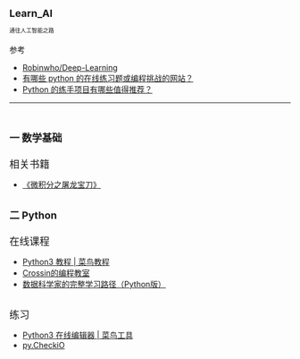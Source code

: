 <div style=""><div style=""><div style="font-size: 14px;"><font size="4"><b>Learn_AI</b></font></div><div style="font-size: 14px;"><font size="1"><br></font></div><div style="font-size: 14px;"><font size="1">通往人工智能之路</font></div><div style="font-size: 14px;"><span style="font-size: 14px;"><br></span></div><div style="font-size: 14px;"><span style="font-size: 14px;">参考</span></div><div style="font-size: 14px;"><ul><li><a href="https://github.com/Robinwho/Deep-Learning" se_prerender_url="complete" style="font-size: 14px;">Robinwho/Deep-Learning</a></li><li><a href="https://www.zhihu.com/question/265662120" se_prerender_url="complete" style="font-size: 14px;">有哪些 python 的在线练习题或编程挑战的网站？</a><span style="font-size: 14px;">&nbsp;&nbsp;</span></li><li><a href="https://www.zhihu.com/question/29372574" se_prerender_url="complete" style="font-size: 14px;">Python 的练手项目有哪些值得推荐？</a><span style="font-size: 14px;">&nbsp;&nbsp;</span></li></ul></div><div style="font-size: 14px;"><hr id="null"><br></div><div style="font-size: 14px;"><span style="font-size: 14px;"><br></span></div><div style="font-size: 14px;"><font size="4"><b>一 数学基础</b></font></div><div style="font-size: 14px;"><span style="font-size: large;"><br></span></div><div style=""><font size="4">相关书籍</font></div><div style=""><ul><li><a href="http://item.jd.com/10018825.html" style="" se_prerender_url="complete">《微积分之屠龙宝刀》</a></li></ul></div><div style="font-size: 14px;"><span style="font-size: 14px;"><br></span></div><div style="font-size: 14px;"><font size="4"><b>二 Python</b></font></div><div style="font-size: 14px;"><font size="4"><br></font></div><div style="font-size: 14px;"><font size="4">在线课程</font></div><div style=""><ul style="font-size: 14px;"><li><a href="http://www.runoob.com/python3/python3-tutorial.html" se_prerender_url="complete">Python3 教程 | 菜鸟教程</a></li><li><a href="http://res.crossincode.com/wechat/index.html" se_prerender_url="complete">Crossin的编程教室</a></li><li><a href="https://zhuanlan.zhihu.com/p/23229114" style="font-size: 14px;" se_prerender_url="complete">数据科学家的完整学习路径（Python版）</a></li></ul><div style="font-size: 14px;"><br></div><div style=""><font size="4">练习</font></div><div style="font-size: 14px;"><ul><li><a href="https://c.runoob.com/compile/9" se_prerender_url="complete">Python3 在线编辑器 | 菜鸟工具</a></li><li><a href="https://py.checkio.org/" se_prerender_url="complete" style="font-size: 14px;">py.CheckiO</a><span style="font-size: 14px;">&nbsp;&nbsp;</span></li></ul></div></div><div style="font-size: 14px; font-family: Verdana; color: rgb(0, 0, 0);"><br></div><!--signcontent 35.com end--></div> 
</div> 
